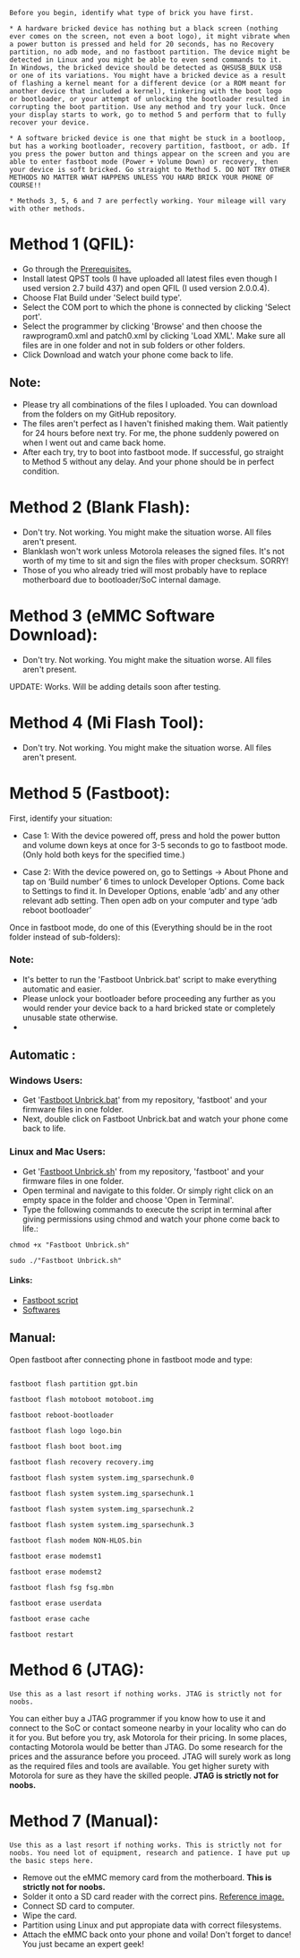 ```
Before you begin, identify what type of brick you have first.

* A hardware bricked device has nothing but a black screen (nothing ever comes on the screen, not even a boot logo), it might vibrate when a power button is pressed and held for 20 seconds, has no Recovery partition, no adb mode, and no fastboot partition. The device might be detected in Linux and you might be able to even send commands to it. In Windows, the bricked device should be detected as QHSUSB_BULK USB or one of its variations. You might have a bricked device as a result of flashing a kernel meant for a different device (or a ROM meant for another device that included a kernel), tinkering with the boot logo or bootloader, or your attempt of unlocking the bootloader resulted in corrupting the boot partition. Use any method and try your luck. Once your display starts to work, go to method 5 and perform that to fully recover your device.

* A software bricked device is one that might be stuck in a bootloop, but has a working bootloader, recovery partition, fastboot, or adb. If you press the power button and things appear on the screen and you are able to enter fastboot mode (Power + Volume Down) or recovery, then your device is soft bricked. Go straight to Method 5. DO NOT TRY OTHER METHODS NO MATTER WHAT HAPPENS UNLESS YOU HARD BRICK YOUR PHONE OF COURSE!!

* Methods 3, 5, 6 and 7 are perfectly working. Your mileage will vary with other methods.
```

# Method 1 (QFIL):

* Go through the [Prerequisites.](https://github.com/aravindvnair99/Motorola-Moto-E-XT1022-condor-unbrick/blob/master/Prerequisite.md)
* Install latest QPST tools (I have uploaded all latest files even though I used version 2.7 build 437) and open QFIL (I used version 2.0.0.4).
* Choose Flat Build under 'Select build type'.
* Select the COM port to which the phone is connected by clicking 'Select port'.
* Select the programmer by clicking 'Browse' and then choose the rawprogram0.xml and patch0.xml by clicking 'Load XML'. Make sure all files are in one folder and not in sub folders or other folders.
* Click Download and watch your phone come back to life.

## Note:

* Please try all combinations of the files I uploaded. You can download from the folders on my GitHub repository.
* The files aren't perfect as I haven't finished making them. Wait patiently for 24 hours before next try. For me, the phone suddenly powered on when I went out and came back home.
* After each try, try to boot into fastboot mode. If successful, go straight to Method 5 without any delay. And your phone should be in perfect condition.

# Method 2 (Blank Flash):

* Don't try. Not working. You might make the situation worse. All files aren't present.
* Blanklash won't work unless Motorola releases the signed files. It's not worth of my time to sit and sign the files with proper checksum. SORRY!
* Those of you who already tried will most probably have to replace motherboard due to bootloader/SoC internal damage.

# Method 3 (eMMC Software Download):

* Don't try. Not working. You might make the situation worse. All files aren't present.

UPDATE: Works. Will be adding details soon after testing.

# Method 4 (Mi Flash Tool):

* Don't try. Not working. You might make the situation worse. All files aren't present.

# Method 5 (Fastboot):

First, identify your situation:

* Case 1: With the device powered off, press and hold the power button and volume down keys at once for 3-5 seconds to go to fastboot mode. (Only hold both keys for the specified time.)

* Case 2: With the device powered on, go to Settings -> About Phone and tap on ‘Build number’ 6 times to unlock Developer Options. Come back to Settings to find it. In Developer Options, enable ‘adb’ and any other relevant adb setting. Then open adb on your computer and type ‘adb reboot bootloader’

Once in fastboot mode, do one of this (Everything should be in the root folder instead of sub-folders):

### Note:

* It's better to run the 'Fastboot Unbrick.bat' script to make everything automatic and easier.
* Please unlock your bootloader before proceeding any further as you would render your device back to a hard bricked state or completely unusable state otherwise.
* 

## Automatic :

### Windows Users:

* Get '[Fastboot Unbrick.bat](https://github.com/aravindvnair99/Motorola-Moto-E-XT1022-condor-unbrick/tree/master/Fastboot%20Unbrick)' from my repository, 'fastboot' and your firmware files in one folder.
* Next, double click on Fastboot Unbrick.bat and watch your phone come back to life.

### Linux and Mac Users:

* Get '[Fastboot Unbrick.sh](https://github.com/aravindvnair99/Motorola-Moto-E-XT1022-condor-unbrick/tree/master/Fastboot%20Unbrick)' from my repository, 'fastboot' and your firmware files in one folder.
* Open terminal and navigate to this folder. Or simply right click on an empty space in the folder and choose 'Open in Terminal'.
* Type the following commands to execute the script in terminal after giving permissions using chmod and watch your phone come back to life.:

```
chmod +x "Fastboot Unbrick.sh"

sudo ./"Fastboot Unbrick.sh"
```

#### Links:

* [Fastboot script](https://github.com/aravindvnair99/Motorola-Moto-E-XT1022-condor-unbrick/tree/master/Fastboot%20Unbrick)
* [Softwares](https://github.com/aravindvnair99/Motorola-Moto-E-XT1022-condor-unbrick/tree/master/Software)

## Manual:

Open fastboot after connecting phone in fastboot mode and type:

```

fastboot flash partition gpt.bin 

fastboot flash motoboot motoboot.img

fastboot reboot-bootloader

fastboot flash logo logo.bin

fastboot flash boot boot.img

fastboot flash recovery recovery.img

fastboot flash system system.img_sparsechunk.0

fastboot flash system system.img_sparsechunk.1

fastboot flash system system.img_sparsechunk.2

fastboot flash system system.img_sparsechunk.3

fastboot flash modem NON-HLOS.bin

fastboot erase modemst1 

fastboot erase modemst2 

fastboot flash fsg fsg.mbn

fastboot erase userdata

fastboot erase cache

fastboot restart

```

# Method 6 (JTAG):

```
Use this as a last resort if nothing works. JTAG is strictly not for noobs.
```

You can either buy a JTAG programmer if you know how to use it and connect to the SoC or contact someone nearby in your locality who can do it for you. But before you try, ask Motorola for their pricing. In some places, contacting Motorola would be better than JTAG. Do some research for the prices and the assurance before you proceed. JTAG will surely work as long as the required files and tools are available. You get higher surety with Motorola for sure as they have the skilled people. **JTAG is strictly not for noobs.**

# Method 7 (Manual):

```
Use this as a last resort if nothing works. This is strictly not for noobs. You need lot of equipment, research and patience. I have put up the basic steps here.
```

* Remove out the eMMC memory card from the motherboard. **This is strictly not for noobs.**
* Solder it onto a SD card reader with the correct pins. <a href="https://forum.xda-developers.com/attachment.php?attachmentid=4212380&d=1500119523" target="_blank">Reference image.</a>
* Connect SD card to computer.
* Wipe the card.
* Partition using Linux and put appropiate data with correct filesystems.
* Attach the eMMC back onto your phone and voila! Don't forget to dance! You just became an expert geek!
